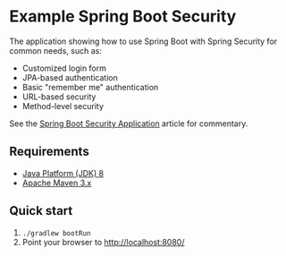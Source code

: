 Example Spring Boot Security
============================

The application showing how to use Spring Boot with Spring Security for common needs, such as:

* Customized login form
* JPA-based authentication
* Basic "remember me" authentication
* URL-based security
* Method-level security

See the [Spring Boot Security Application](http://kielczewski.eu/2014/12/spring-boot-security-application/) article for
commentary.

Requirements
------------
* [Java Platform (JDK) 8](http://www.oracle.com/technetwork/java/javase/downloads/index.html)
* [Apache Maven 3.x](http://maven.apache.org/)

Quick start
-----------
1. `./gradlew bootRun`
3. Point your browser to [http://localhost:8080/](http://localhost:8080/)